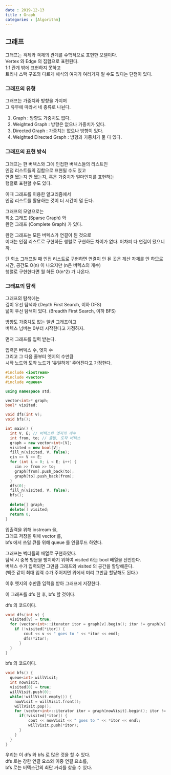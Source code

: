 ```yaml
---
date : 2019-12-13
title : Graph
categories : [Algorithm]
---
```


## 그래프

그래프는 객체와 객체의 관계를 수학적으로 표현한 모델이다.   
Vertex 와 Edge 의 집합으로 표현된다.  
1:1 관계 밖에 표현하지 못하고  
트리나 스택 구조와 다르게 해석의 여지가 여러가지 일 수도 있다는 단점이 있다.  

### 그래프의 유형  

그래프는 가중치와 방향을 가지며  
그 유무에 따라서 네 종류로 나뉜다.  

1. Graph : 방향도 가중치도 없다.  
2. Weighted Graph : 방향은 없으나 가중치가 있다.  
3. Directed Graph : 가중치는 없으나 방향이 있다.  
4. Weighted Directed Graph : 방향과 가중치가 둘 다 있다.  

### 그래프의 표현 방식

그래프는 한 버텍스와 그에 인접한 버텍스들의 리스트인  
인접 리스트들의 집합으로 표현될 수도 있고  
연결 됐는지 안 됐는지, 혹은 가중치가 얼마인지를 표현하는  
행렬로 표현할 수도 있다.  

이때 그래프를 이용한 알고리즘에서  
인접 리스트를 활용하는 것이 더 시간이 덜 든다.  


그래프의 모양으로는  
희소 그래프 (Sparse Graph) 와  
완전 그래프 (Complete Graph) 가 있다.  

완전 그래프는 모든 버텍스가 연결이 된 것으로  
이때는 인접 리스트로 구현하든 행렬로 구현하든 차이가 없다. 어차피 다 연결이 됐으니까.  

단 희소 그래프일 때 인접 리스트로 구현하면 연결이 안 된 곳은 계산 자체를 안 하므로  
시간, 공간도 O(n) 이 나오지만 (n은 버텍스의 개수)  
행렬로 구현한다면 뭘 하든 O(n^2) 가 나온다.  


### 그래프의 탐색

그래프의 탐색에는  
깊이 우선 탐색과 (Depth First Search, 이하 DFS)  
넓이 우선 탐색이 있다. (Breadth First Search, 이하 BFS)  

방향도 가중치도 없는 일반 그래프이고  
버텍스 넘버는 0부터 시작한다고 가정하자.  

먼저 그래프를 입력 받는다.  

입력은 버텍스 수, 엣지 수  
그리고 그 다음 줄부터 엣지의 수만큼  
시작 노드와 도착 노드가 '유일하게' 주어진다고 가정한다.  

```C++
#include <iostream>
#include <vector>
#include <queue>

using namespace std;

vector<int>* graph;
bool* visited;

void dfs(int v);
void bfs();

int main() {
  int V, E; // 버텍스와 엣지의 개수
  int from, to; // 출발, 도착 버텍스 
  graph = new vector<int>[V];
  visited = new bool[V];
  fill_n(visited, V, false);
  cin >> V >> E;
  for (int i = 0; i < E; i++) {
    cin >> from >> to;
    graph[from].push_back(to);
    graph[to].push_back(from);
  }
  dfs(0);
  fill_n(visited, V, false);
  bfs();
  
  delete[] graph;
  delete[] visited;
  return 0;
}
```

입출력을 위해 iostream 을,  
그래프 저장을 위해 vector 를,  
bfs 에서 쓰일 큐를 위해 queue 를 인클루드 하였다.  

그래프는 벡터들의 배열로 구현하였다.  
탐색 시 중복 방문을 방지하기 위하여 visited 라는 bool 배열을 선언한다.  
버텍스 수가 입력되면 그만큼 그래프와 visited 의 공간을 할당해준다.  
(백준 같이 최대 입력 수가 주어지면 위에서 미리 그만큼 할당해도 된다.)  

이후 엣지의 수만큼 입력을 받아 그래프에 저장한다.  

이 그래프를 dfs 한 후, bfs 할 것이다.  


dfs 의 코드이다.  

```C++
void dfs(int v) {
  visited[v] = true;
  for (vector<int>::iterator itor = graph[v].begin(); itor != graph[v].end(); ++itor) {
    if (!visited[*itor]) {
        cout << v << " goes to " << *itor << endl;
        dfs(*itor);
      }
  }
}
```

bfs 의 코드이다.  

```C++
void bfs() {
  queue<int> willVisit;
  int nowVisit;
  visited[0] = true;
  willVisit.push(0);
  while(!willVisit.empty()) {
    nowVisit = willVisit.front();
    willVisit.pop();
    for (vector<int>::iterator itor = graph[nowVisit].begin(); itor != graph[nowVisit].end(); ++itor) {
      if(!visited[*itor]) {
          cout << nowVisit << " goes to " << *itor << endl;
          willVisit.push(*itor);
      }
    }
  }
}
```

우리는 이 dfs 와 bfs 로 많은 것을 할 수 있다.  
dfs 로는 강한 연결 요소와 이중 연결 요소를,  
bfs 로는 버텍스간의 최단 거리를 찾을 수 있다.  
